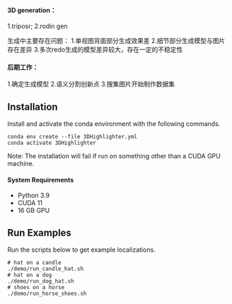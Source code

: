 #### 3D generation：

1.triposr; 2.rodin gen

生成中主要存在问题：
1.单视图背面部分生成效果差
2.细节部分生成模型与图片存在差异
3.多次redo生成的模型差异较大，存在一定的不稳定性


#### 后期工作：

1.确定生成模型
2.语义分割创新点
3.搜集图片开始制作数据集


## Installation

Install and activate the conda environment with the following commands. 
```
conda env create --file 3DHighlighter.yml
conda activate 3DHighlighter
```
Note: The installation will fail if run on something other than a CUDA GPU machine.



#### System Requirements
- Python 3.9
- CUDA 11
- 16 GB GPU

## Run Examples

Run the scripts below to get example localizations.
```
# hat on a candle
./demo/run_candle_hat.sh
# hat on a dog
./demo/run_dog_hat.sh
# shoes on a horse
./demo/run_horse_shoes.sh
```

